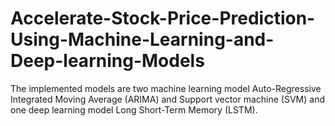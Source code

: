 # Accelerate-Stock-Price-Prediction-Using-Machine-Learning-and-Deep-learning-Models
 The implemented models are two machine learning  model Auto-Regressive Integrated Moving Average (ARIMA)  and Support vector machine (SVM) and one deep learning  model Long Short-Term Memory (LSTM). 
